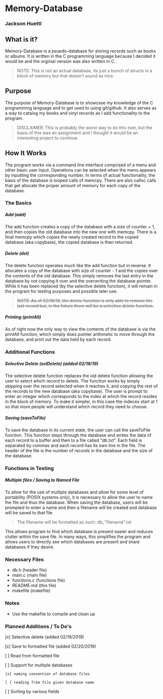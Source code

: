 # Memory-Database

### Jackson Huettl

## What is it?
Memory-Database is a psuedo-database for storing records such as books or albums. It is written in the C programming language because I decided it would be and the orginial version was also written in C. 

>NOTE: This is not an actual database, its just a bunch of structs in a block of memory but that doesn't sound as nice. 

## Purpose
The purpose of Memory-Database is to showcase my knowledge of the C programming language and to get used to using git/github. It also serves as a way to catalog my books and vinyl records as I add functionality to the program. 

>DISCLAIMER: This is probably the worst way to do this ever, but the basis of this was an assignment and I thought it would be an interesting project to continue. 

## How It Works
The program works via a command line interface comprised of a menu and other basic user input. Operations can be selected when the menu appears by inputting the corresponding number. In terms of actual functionality, the basis of the database is looped calls of memcpy. There are also calloc calls that get allocate the proper amount of memory for each copy of the database. 

### The Basics

##### Add (add)
The add function creates a copy of the database with a size of counter + 1, and then copies the old database into the new one with memcpy. There is a final memcpy which copies the newly created record to the copied database (aka copybase), the copied database is then returned. 

##### Delete (del)
The delete function operates much like the add function but in reverse. It allocates a copy of the database with size of counter - 1 and the copies over the contents of the old database. This simply removes the last entry in the database by not copying it over and the overwriting the database pointer. While it has been replaced (by the selective delete function), it will remain in the program for testing purposes and possible later use. 

>~~NOTE: As of 02/18/19, the delete function is only able to remove the last record but, in the future there will be a selective delete function.~~

##### Printing (printAll)
As of right now the only way to view the contents of the database is via the printAll function, which simply does pointer arithmetic to move through the database, and print out the data held by each record. 

### Additional Functions

##### Selective Delete (selDelete) (added 02/19/19)
The selective delete function replaces the old delete function allowing the user to select which record to delete. The function works by simply skipping over the record selected when it reaches it, and copying the rest of the records to the new database (aka copybase). The user is prompt to enter an integer which corresponds to the index at which the record resides in the block of memory. To make it simpler, in this case the indeces start at 1 so that more people will understand which record they need to choose. 

##### Saving (saveToFile)
To save the database in its current state, the user can call the saveToFile function. This function steps through the database and writes the data of each record to a buffer and then to a file called "db.txt". Each field is separated by commas and each record has its own line in the file. The header of the file is the number of records in the database and the size of the database. 

### Functions in Testing

##### Multiple files / Saving to Named File
To allow for the use of multiple databases and allow for some level of portability (POSIX systems only), it is necessary to allow the user to name the file and thus the database. When saving the database, users will be prompted to enter a name and then a filename will be created and database will be saved to that file. 

>   The filename will be formatted as such:
>       db_"filename".txt

This allows program to find which database is present easier and reduces clutter within the save file. In many ways, this simplifies the program and allows users to directly see which databases are present and share databases if they desire. 



### Necessary Files
- db.h (header file)
- main.c (main file)
- functions.c (functions file)
- README.md (this file)
- makefile (makefile)

###  Notes
- Use the makefile to compile and clean up


### Planned Additions / To Do's
[x] Selective delete (added 02/19/2019)

[x] Save to formatted file (added 02/20/2019)

[ ] Read from formatted file

[ ] Support for multiple databases

    [x] naming convention of database files
    
    [ ] reading from file given database name


[ ] Sorting by various fields